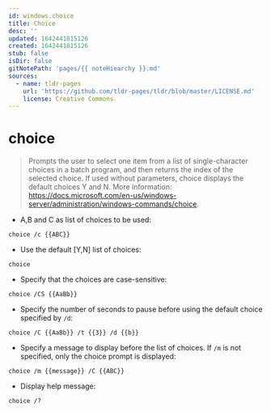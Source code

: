 ```yaml
---
id: windows.choice
title: Choice
desc: ''
updated: 1642441815126
created: 1642441815126
stub: false
isDir: false
gitNotePath: 'pages/{{ noteHiearchy }}.md'
sources:
  - name: tldr-pages
    url: 'https://github.com/tldr-pages/tldr/blob/master/LICENSE.md'
    license: Creative Commons
---
```

# choice

> Prompts the user to select one item from a list of single-character choices in a batch program, and then returns the index of the selected choice.
> If used without parameters, choice displays the default choices Y and N.
> More information: <https://docs.microsoft.com/en-us/windows-server/administration/windows-commands/choice>.

- A,B and C as list of choices to be used:

`choice /c {{ABC}}`

- Use the default [Y,N] list of choices:

`choice`

- Specify that the choices are case-sensitive:

`choice /CS {{AaBb}}`

- Specify the number of seconds to pause before using the default choice specified by `/d`:

`choice /C {{AaBb}} /t {{3}} /d {{b}}`

- Specify a message to display before the list of choices. If `/m` is not specified, only the choice prompt is displayed:

`choice /m {{message}} /C {{ABC}}`

- Display help message:

`choice /?`

